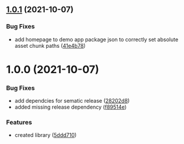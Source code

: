 ## [1.0.1](https://github.com/Tyson-Skiba/suspense-utils/compare/v1.0.0...v1.0.1) (2021-10-07)


### Bug Fixes

* add homepage to demo app package json to correctly set absolute asset chunk paths ([41e4b78](https://github.com/Tyson-Skiba/suspense-utils/commit/41e4b78c5dfc38d7e6d67914268a938a571b996a))

# 1.0.0 (2021-10-07)


### Bug Fixes

* add dependcies for sematic release ([28202d8](https://github.com/Tyson-Skiba/suspense-utils/commit/28202d80703a172cd3412d42d159f0811274d1eb))
* added missing release dependency ([f89514e](https://github.com/Tyson-Skiba/suspense-utils/commit/f89514e18cadc256f5da1566ba47434ec399cc9c))


### Features

* created library ([5ddd710](https://github.com/Tyson-Skiba/suspense-utils/commit/5ddd71066adf752bf1bcd5d4515152344defbb02))
